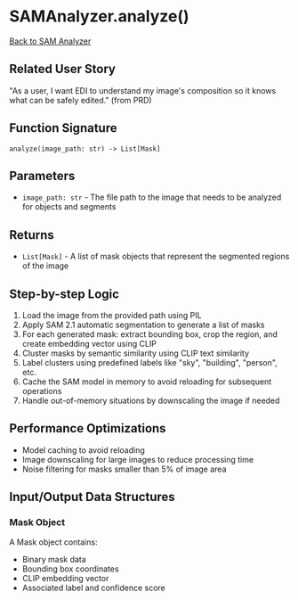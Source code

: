 # SAMAnalyzer.analyze()

[Back to SAM Analyzer](../vision_sam_analyzer.md)

## Related User Story
"As a user, I want EDI to understand my image's composition so it knows what can be safely edited." (from PRD)

## Function Signature
`analyze(image_path: str) -> List[Mask]`

## Parameters
- `image_path: str` - The file path to the image that needs to be analyzed for objects and segments

## Returns
- `List[Mask]` - A list of mask objects that represent the segmented regions of the image

## Step-by-step Logic
1. Load the image from the provided path using PIL
2. Apply SAM 2.1 automatic segmentation to generate a list of masks
3. For each generated mask: extract bounding box, crop the region, and create embedding vector using CLIP
4. Cluster masks by semantic similarity using CLIP text similarity
5. Label clusters using predefined labels like "sky", "building", "person", etc.
6. Cache the SAM model in memory to avoid reloading for subsequent operations
7. Handle out-of-memory situations by downscaling the image if needed

## Performance Optimizations
- Model caching to avoid reloading
- Image downscaling for large images to reduce processing time
- Noise filtering for masks smaller than 5% of image area

## Input/Output Data Structures
### Mask Object
A Mask object contains:
- Binary mask data
- Bounding box coordinates
- CLIP embedding vector
- Associated label and confidence score